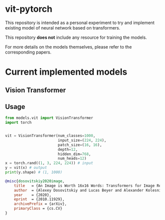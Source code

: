 # vit-pytorch

This repository is intended as a personal experiment to try and implement existing model of neural network based on 
transformers.

This repository **does not** include any resource for training the models. 

For more details on the models themselves, please refer to the corresponding papers.


# Current implemented models

## Vision Transformer

## Usage

```python
from models.vit import VisionTransformer
import torch


vit = VisionTransformer(num_classes=1000,
                        input_size=(224, 224),
                        patch_size=(16, 16),
                        depth=12,
                        hidden_dim=768,
                        num_heads=12)
x = torch.rand((1, 3, 224, 224)) # input
y = vit(x) # output
print(y.shape) # (1, 1000)
```


```bibtex
@misc{dosovitskiy2020image,
    title   = {An Image is Worth 16x16 Words: Transformers for Image Recognition at Scale},
    author  = {Alexey Dosovitskiy and Lucas Beyer and Alexander Kolesnikov and Dirk Weissenborn and Xiaohua Zhai and Thomas Unterthiner and Mostafa Dehghani and Matthias Minderer and Georg Heigold and Sylvain Gelly and Jakob Uszkoreit and Neil Houlsby},
    year    = {2020},
    eprint  = {2010.11929},
    archivePrefix = {arXiv},
    primaryClass = {cs.CV}
}
```
